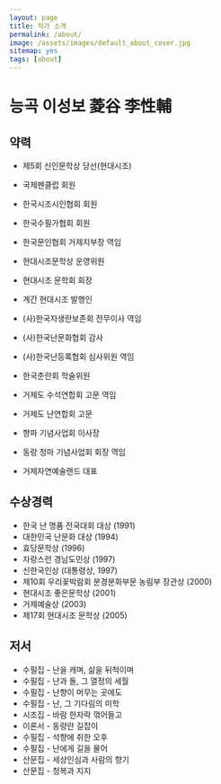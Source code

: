 ```yaml
---
layout: page
title: 작가 소개
permalink: /about/
image: /assets/images/default_about_cover.jpg
sitemap: yes
tags: [about]
---
```


# 능곡 이성보 菱谷 李性輔

## 약력

* 제5회 신인문학상 당선(현대시조)
* 국제펜클럽 회원
* 한국시조시인협회 회원
* 한국수필가협회 회원
* 한국문인협회 거제지부장 역임
* 현대시조문학상 운영위원
* 현대시조 문학회 회장
* 계간 현대시조 발행인

* (사)한국자생란보존회 전무이사 역임
* (사)한국난문화협회 감사
* (사)한국난등록협회 심사위원 역임
* 한국춘란회 학술위원
* 거제도 수석연합회 고문 역임
* 거제도 난연합회 고문

* 향파 기념사업회 이사장
* 동랑 청마 기념사업회 회장 역임
* 거제자연예술랜드 대표

## 수상경력

* 한국 난 명품 전국대회 대상 (1991)
* 대한민국 난문화 대상 (1994)
* 효당문학상 (1996)
* 자랑스런 경남도민상 (1997)
* 신한국인상 (대통령상, 1997)
* 제10회 우리꽃박람회 분경분화부문 농림부 장관상 (2000)
* 현대시조 좋은문학상 (2001)
* 거제예술상 (2003)
* 제17회 현대시조 문학상 (2005)

## 저서

* 수필집 - 난을 캐며, 삶을 뒤척이며
* 수필집 - 난과 돌, 그 열정의 세월
* 수필집 - 난향이 머무는 곳에도
* 수필집 - 난, 그 기다림의 미학
* 시조집 - 바람 한자락 꺾어들고
* 이론서 - 동량란 길잡이
* 수필집 - 석향에 취한 오후
* 수필집 - 난에게 길을 물어
* 산문집 - 세상인심과 사람의 향기
* 산문집 - 청복과 지지